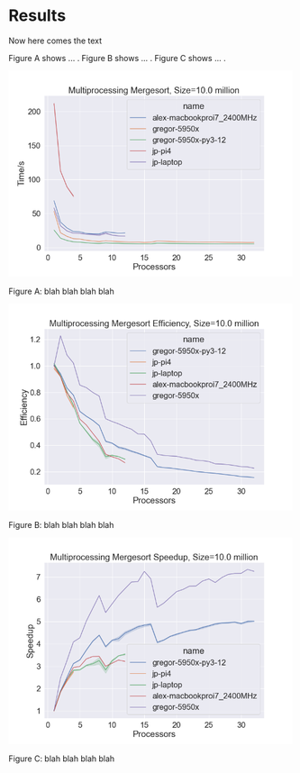 # Results

Now here comes the text

Figure A shows ... .
Figure B shows ... .
Figure C shows ... .

![name](images/by-size-10000000-multiprocessing_mergesort-alex-gregor-5950x-py3-12-gregor-pi4-jp-laptop-jp.png)

Figure A: blah blah blah blah 

![name](images/by-size-10000000-multiprocessing_mergesort%20efficiency-gregor-5950x-py3-12-jp-pi4-jp-laptop-alex-macbookproi7_2400MHz-gregor-5950x.png)

Figure B: blah blah blah blah

![name](images/by-size-10000000-multiprocessing_mergesort%20speedup-gregor-5950x-py3-12-jp-pi4-jp-laptop-alex-macbookproi7_2400MHz-gregor-5950x.png)

Figure C: blah blah blah blah
